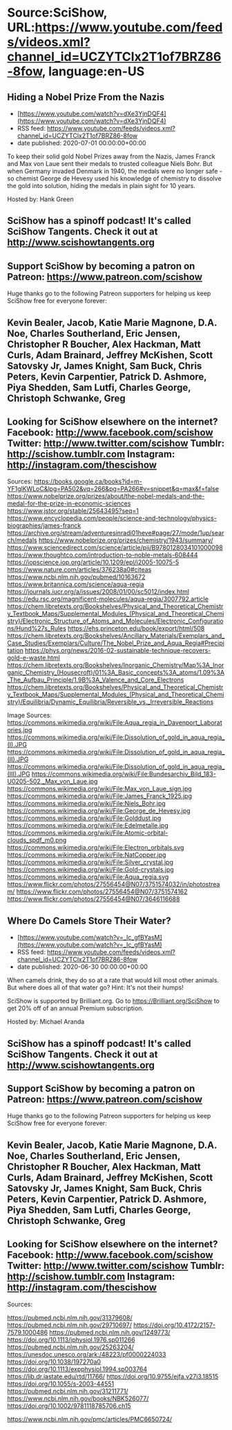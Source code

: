 # Source:SciShow, URL:https://www.youtube.com/feeds/videos.xml?channel_id=UCZYTClx2T1of7BRZ86-8fow, language:en-US

## Hiding a Nobel Prize From the Nazis
 - [https://www.youtube.com/watch?v=dXe3YjnDQF4](https://www.youtube.com/watch?v=dXe3YjnDQF4)
 - RSS feed: https://www.youtube.com/feeds/videos.xml?channel_id=UCZYTClx2T1of7BRZ86-8fow
 - date published: 2020-07-01 00:00:00+00:00

To keep their solid gold Nobel Prizes away from the Nazis, James Franck and Max von Laue sent their medals to trusted colleague Niels Bohr. But when Germany invaded Denmark in 1940, the medals were no longer safe - so chemist George de Hevesy used his knowledge of chemistry to dissolve the gold into solution, hiding the medals in plain sight for 10 years.

Hosted by: Hank Green

SciShow has a spinoff podcast! It's called SciShow Tangents. Check it out at http://www.scishowtangents.org
----------
Support SciShow by becoming a patron on Patreon: https://www.patreon.com/scishow
----------
Huge thanks go to the following Patreon supporters for helping us keep SciShow free for everyone forever:

Kevin Bealer, Jacob, Katie Marie Magnone, D.A. Noe, Charles Southerland, Eric Jensen, Christopher R Boucher, Alex Hackman, Matt Curls, Adam Brainard, Jeffrey McKishen, Scott Satovsky Jr, James Knight, Sam Buck, Chris Peters, Kevin Carpentier, Patrick D. Ashmore, Piya Shedden, Sam Lutfi, Charles George, Christoph Schwanke, Greg
----------
Looking for SciShow elsewhere on the internet?
Facebook: http://www.facebook.com/scishow
Twitter: http://www.twitter.com/scishow
Tumblr: http://scishow.tumblr.com
Instagram: http://instagram.com/thescishow
----------
Sources:
https://books.google.ca/books?id=m-YF1glKWLoC&lpg=PA502&vq=266&pg=PA266#v=snippet&q=max&f=false 
https://www.nobelprize.org/prizes/about/the-nobel-medals-and-the-medal-for-the-prize-in-economic-sciences 
https://www.jstor.org/stable/25643495?seq=1
https://www.encyclopedia.com/people/science-and-technology/physics-biographies/james-franck 
https://archive.org/stream/adventuresinradi01heve#page/27/mode/1up/search/medals 
https://www.nobelprize.org/prizes/chemistry/1943/summary/ 
https://www.sciencedirect.com/science/article/pii/B9780128034101000098 
https://www.thoughtco.com/introduction-to-noble-metals-608444 
https://iopscience.iop.org/article/10.1209/epl/i2005-10075-5 
https://www.nature.com/articles/376238a0#citeas 
https://www.ncbi.nlm.nih.gov/pubmed/10163672 
https://www.britannica.com/science/aqua-regia
https://journals.iucr.org/a/issues/2008/01/00/sc5012/index.html
https://edu.rsc.org/magnificent-molecules/aqua-regia/3007792.article
https://chem.libretexts.org/Bookshelves/Physical_and_Theoretical_Chemistry_Textbook_Maps/Supplemental_Modules_(Physical_and_Theoretical_Chemistry)/Electronic_Structure_of_Atoms_and_Molecules/Electronic_Configurations/Hund%27s_Rules 
https://ehs.princeton.edu/book/export/html/508 
https://chem.libretexts.org/Bookshelves/Ancillary_Materials/Exemplars_and_Case_Studies/Exemplars/Culture/The_Nobel_Prize_and_Aqua_Regia#Precipitation
https://phys.org/news/2016-02-sustainable-technique-recovers-gold-e-waste.html 
https://chem.libretexts.org/Bookshelves/Inorganic_Chemistry/Map%3A_Inorganic_Chemistry_(Housecroft)/01%3A_Basic_concepts%3A_atoms/1.09%3A_The_Aufbau_Principle/1.9B%3A_Valence_and_Core_Electrons 
https://chem.libretexts.org/Bookshelves/Physical_and_Theoretical_Chemistry_Textbook_Maps/Supplemental_Modules_(Physical_and_Theoretical_Chemistry)/Equilibria/Dynamic_Equilibria/Reversible_vs._Irreversible_Reactions 

Image Sources:
https://commons.wikimedia.org/wiki/File:Aqua_regia_in_Davenport_Laboratories.jpg
https://commons.wikimedia.org/wiki/File:Dissolution_of_gold_in_aqua_regia_(I).JPG
https://commons.wikimedia.org/wiki/File:Dissolution_of_gold_in_aqua_regia_(II).JPG
https://commons.wikimedia.org/wiki/File:Dissolution_of_gold_in_aqua_regia_(III).JPG
https://commons.wikimedia.org/wiki/File:Bundesarchiv_Bild_183-U0205-502,_Max_von_Laue.jpg
https://commons.wikimedia.org/wiki/File:Max_von_Laue_sign.jpg
https://commons.wikimedia.org/wiki/File:James_Franck_1925.jpg
https://commons.wikimedia.org/wiki/File:Niels_Bohr.jpg
https://commons.wikimedia.org/wiki/File:George_de_Hevesy.jpg
https://commons.wikimedia.org/wiki/File:Golddust.jpg
https://commons.wikimedia.org/wiki/File:Edelmetalle.jpg
https://commons.wikimedia.org/wiki/File:Atomic-orbital-clouds_spdf_m0.png
https://commons.wikimedia.org/wiki/File:Electron_orbitals.svg
https://commons.wikimedia.org/wiki/File:NatCopper.jpg
https://commons.wikimedia.org/wiki/File:Silver_crystal.jpg
https://commons.wikimedia.org/wiki/File:Gold-crystals.jpg
https://commons.wikimedia.org/wiki/File:Aqua_regia.svg
https://www.flickr.com/photos/27556454@N07/3751574032/in/photostream/
https://www.flickr.com/photos/27556454@N07/3751574162
https://www.flickr.com/photos/27556454@N07/3646116688

## Where Do Camels Store Their Water?
 - [https://www.youtube.com/watch?v=_Ic_gfBYasM](https://www.youtube.com/watch?v=_Ic_gfBYasM)
 - RSS feed: https://www.youtube.com/feeds/videos.xml?channel_id=UCZYTClx2T1of7BRZ86-8fow
 - date published: 2020-06-30 00:00:00+00:00

When camels drink, they do so at a rate that would kill most other animals. But where does all of that water go? Hint: It's not their humps!

SciShow is supported by Brilliant.org. Go to https://Brilliant.org/SciShow to get 20% off of an annual Premium subscription. 

Hosted by: Michael Aranda

SciShow has a spinoff podcast! It's called SciShow Tangents. Check it out at http://www.scishowtangents.org
----------
Support SciShow by becoming a patron on Patreon: https://www.patreon.com/scishow
----------
Huge thanks go to the following Patreon supporters for helping us keep SciShow free for everyone forever:

Kevin Bealer, Jacob, Katie Marie Magnone, D.A. Noe, Charles Southerland, Eric Jensen, Christopher R Boucher, Alex Hackman, Matt Curls, Adam Brainard, Jeffrey McKishen, Scott Satovsky Jr, James Knight, Sam Buck, Chris Peters, Kevin Carpentier, Patrick D. Ashmore, Piya Shedden, Sam Lutfi, Charles George, Christoph Schwanke, Greg
----------
Looking for SciShow elsewhere on the internet?
Facebook: http://www.facebook.com/scishow
Twitter: http://www.twitter.com/scishow
Tumblr: http://scishow.tumblr.com
Instagram: http://instagram.com/thescishow
----------
Sources:

https://pubmed.ncbi.nlm.nih.gov/31379608/ 
https://pubmed.ncbi.nlm.nih.gov/29710697/ 
https://doi.org/10.4172/2157-7579.1000486
https://pubmed.ncbi.nlm.nih.gov/1249773/
https://doi.org/10.1113/jphysiol.1976.sp011266
https://pubmed.ncbi.nlm.nih.gov/25263204/
https://unesdoc.unesco.org/ark:/48223/pf0000224033
https://doi.org/10.1038/197270a0
https://doi.org/10.1113/expphysiol.1994.sp003764
https://lib.dr.iastate.edu/rtd/11766/
https://doi.org/10.9755/ejfa.v27i3.18515
https://doi.org/10.1055/s-2003-44551
https://pubmed.ncbi.nlm.nih.gov/31211771/
https://www.ncbi.nlm.nih.gov/books/NBK526077/
https://doi.org/10.1002/9781118785706.ch15

https://www.ncbi.nlm.nih.gov/pmc/articles/PMC6650724/

